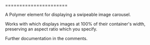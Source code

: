 <swipe-carousel>
======================

A Polymer element for displaying a swipeable image carousel.

Works with <aspect-image> which displays images at 100% of their container's width, preserving an aspect ratio which you specify.

Further documentation in the comments.